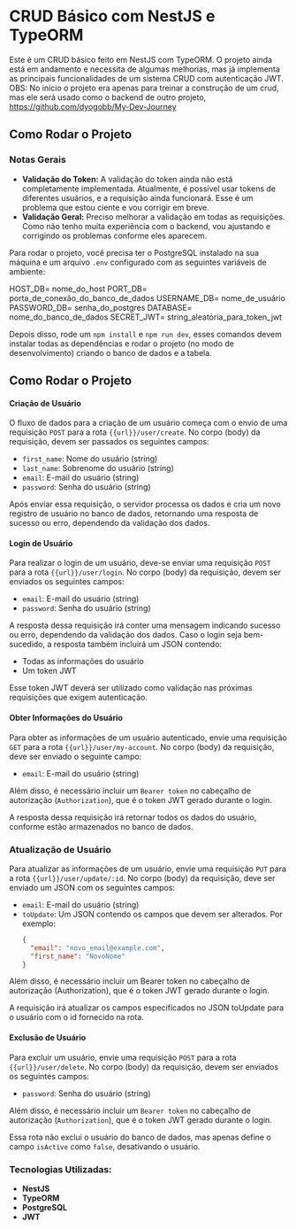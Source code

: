 # CRUD Básico com NestJS e TypeORM

Este é um CRUD básico feito em NestJS com TypeORM. O projeto ainda está em andamento e necessita de algumas melhorias, mas já implementa as principais funcionalidades de um sistema CRUD com autenticação JWT.
OBS: No início o projeto era apenas para treinar a construção de um crud, mas ele será usado como o backend de outro projeto, https://github.com/dyogobb/My-Dev-Journey

## Como Rodar o Projeto

### Notas Gerais

- **Validação do Token:** A validação do token ainda não está completamente implementada. Atualmente, é possível usar tokens de diferentes usuários, e a requisição ainda funcionará. Esse é um problema que estou ciente e vou corrigir em breve.
- **Validação Geral:** Preciso melhorar a validação em todas as requisições. Como não tenho muita experiência com o backend, vou ajustando e corrigindo os problemas conforme eles aparecem.


Para rodar o projeto, você precisa ter o PostgreSQL instalado na sua máquina e um arquivo `.env` configurado com as seguintes variáveis de ambiente:

HOST_DB= nome_do_host
PORT_DB= porta_de_conexão_do_banco_de_dados
USERNAME_DB= nome_de_usuário
PASSWORD_DB= senha_do_postgres
DATABASE= nome_do_banco_de_dados
SECRET_JWT= string_aleatória_para_token_jwt

Depois disso, rode um `npm install` e `npm run dev`, esses comandos devem instalar todas as dependências e rodar o projeto (no modo de desenvolvimento) criando o banco de dados e a tabela.

## Como Rodar o Projeto

#### Criação de Usuário

O fluxo de dados para a criação de um usuário começa com o envio de uma requisição `POST` para a rota `{{url}}/user/create`. No corpo (body) da requisição, devem ser passados os seguintes campos:

- `first_name`: Nome do usuário (string)
- `last_name`: Sobrenome do usuário (string)
- `email`: E-mail do usuário (string)
- `password`: Senha do usuário (string)

Após enviar essa requisição, o servidor processa os dados e cria um novo registro de usuário no banco de dados, retornando uma resposta de sucesso ou erro, dependendo da validação dos dados.

#### Login de Usuário

Para realizar o login de um usuário, deve-se enviar uma requisição `POST` para a rota `{{url}}/user/login`. No corpo (body) da requisição, devem ser enviados os seguintes campos:

- `email`: E-mail do usuário (string)
- `password`: Senha do usuário (string)

A resposta dessa requisição irá conter uma mensagem indicando sucesso ou erro, dependendo da validação dos dados. Caso o login seja bem-sucedido, a resposta também incluirá um JSON contendo:

- Todas as informações do usuário
- Um token JWT

Esse token JWT deverá ser utilizado como validação nas próximas requisições que exigem autenticação.

#### Obter Informações do Usuário

Para obter as informações de um usuário autenticado, envie uma requisição `GET` para a rota `{{url}}/user/my-account`. No corpo (body) da requisição, deve ser enviado o seguinte campo:

- `email`: E-mail do usuário (string)

Além disso, é necessário incluir um `Bearer token` no cabeçalho de autorização (`Authorization`), que é o token JWT gerado durante o login.

A resposta dessa requisição irá retornar todos os dados do usuário, conforme estão armazenados no banco de dados.

### Atualização de Usuário

Para atualizar as informações de um usuário, envie uma requisição `PUT` para a rota `{{url}}/user/update/:id`. No corpo (body) da requisição, deve ser enviado um JSON com os seguintes campos:

- `email`: E-mail do usuário (string)
- `toUpdate`: Um JSON contendo os campos que devem ser alterados. Por exemplo:
  ```json
  {
    "email": "novo_email@example.com",
    "first_name": "NovoNome"
  }

Além disso, é necessário incluir um Bearer token no cabeçalho de autorização (Authorization), que é o token JWT gerado durante o login.

A requisição irá atualizar os campos especificados no JSON toUpdate para o usuário com o id fornecido na rota.

#### Exclusão de Usuário

Para excluir um usuário, envie uma requisição `POST` para a rota `{{url}}/user/delete`. No corpo (body) da requisição, devem ser enviados os seguintes campos:

- `password`: Senha do usuário (string)

Além disso, é necessário incluir um `Bearer token` no cabeçalho de autorização (`Authorization`), que é o token JWT gerado durante o login.

Essa rota não exclui o usuário do banco de dados, mas apenas define o campo `isActive` como `false`, desativando o usuário.

### Tecnologias Utilizadas:

- **NestJS**
- **TypeORM**
- **PostgreSQL**
- **JWT**
